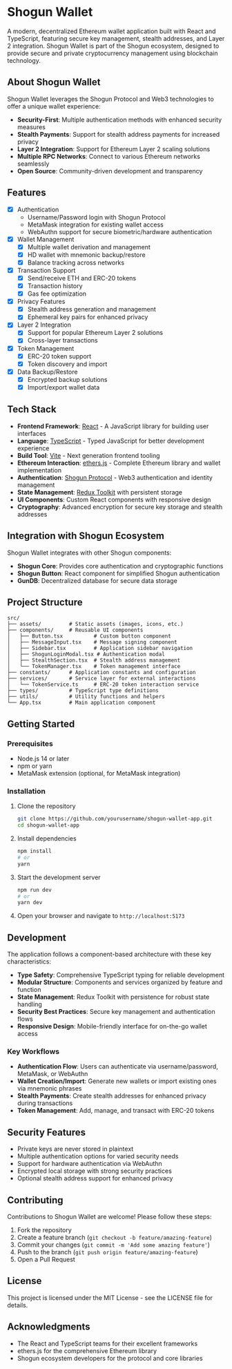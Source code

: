 # Shogun Wallet

A modern, decentralized Ethereum wallet application built with React and TypeScript, featuring secure key management, stealth addresses, and Layer 2 integration. Shogun Wallet is part of the Shogun ecosystem, designed to provide secure and private cryptocurrency management using blockchain technology.

## About Shogun Wallet

Shogun Wallet leverages the Shogun Protocol and Web3 technologies to offer a unique wallet experience:

- **Security-First**: Multiple authentication methods with enhanced security measures
- **Stealth Payments**: Support for stealth address payments for increased privacy
- **Layer 2 Integration**: Support for Ethereum Layer 2 scaling solutions
- **Multiple RPC Networks**: Connect to various Ethereum networks seamlessly
- **Open Source**: Community-driven development and transparency

## Features

- [x] Authentication
  - Username/Password login with Shogun Protocol
  - MetaMask integration for existing wallet access
  - WebAuthn support for secure biometric/hardware authentication
- [x] Wallet Management
  - [x] Multiple wallet derivation and management
  - [x] HD wallet with mnemonic backup/restore
  - [x] Balance tracking across networks
- [x] Transaction Support
  - [x] Send/receive ETH and ERC-20 tokens
  - [x] Transaction history
  - [x] Gas fee optimization
- [x] Privacy Features
  - [x] Stealth address generation and management
  - [x] Ephemeral key pairs for enhanced privacy
- [x] Layer 2 Integration
  - [x] Support for popular Ethereum Layer 2 solutions
  - [x] Cross-layer transactions
- [x] Token Management
  - [x] ERC-20 token support
  - [x] Token discovery and import
- [x] Data Backup/Restore
  - [x] Encrypted backup solutions
  - [x] Import/export wallet data

## Tech Stack

- **Frontend Framework**: [React](https://reactjs.org/) - A JavaScript library for building user interfaces
- **Language**: [TypeScript](https://www.typescriptlang.org/) - Typed JavaScript for better development experience
- **Build Tool**: [Vite](https://vitejs.dev/) - Next generation frontend tooling
- **Ethereum Interaction**: [ethers.js](https://docs.ethers.org/) - Complete Ethereum library and wallet implementation
- **Authentication**: [Shogun Protocol](https://github.com/scobru/shogun-core) - Web3 authentication and identity management
- **State Management**: [Redux Toolkit](https://redux-toolkit.js.org/) with persistent storage
- **UI Components**: Custom React components with responsive design
- **Cryptography**: Advanced encryption for secure key storage and stealth addresses

## Integration with Shogun Ecosystem

Shogun Wallet integrates with other Shogun components:

- **Shogun Core**: Provides core authentication and cryptographic functions
- **Shogun Button**: React component for simplified Shogun authentication
- **GunDB**: Decentralized database for secure data storage

## Project Structure

```
src/
├── assets/         # Static assets (images, icons, etc.)
├── components/     # Reusable UI components
│   ├── Button.tsx          # Custom button component
│   ├── MessageInput.tsx    # Message signing component
│   ├── Sidebar.tsx         # Application sidebar navigation
│   ├── ShogunLoginModal.tsx # Authentication modal
│   ├── StealthSection.tsx  # Stealth address management
│   └── TokenManager.tsx    # Token management interface
├── constants/      # Application constants and configuration
├── services/       # Service layer for external interactions
│   └── TokenService.ts     # ERC-20 token interaction service
├── types/          # TypeScript type definitions
├── utils/          # Utility functions and helpers
└── App.tsx         # Main application component
```

## Getting Started

### Prerequisites

- Node.js 14 or later
- npm or yarn
- MetaMask extension (optional, for MetaMask integration)

### Installation

1. Clone the repository
   ```bash
   git clone https://github.com/yourusername/shogun-wallet-app.git
   cd shogun-wallet-app
   ```

2. Install dependencies
   ```bash
   npm install
   # or
   yarn
   ```

3. Start the development server
   ```bash
   npm run dev
   # or
   yarn dev
   ```

4. Open your browser and navigate to `http://localhost:5173`

## Development

The application follows a component-based architecture with these key characteristics:

- **Type Safety**: Comprehensive TypeScript typing for reliable development
- **Modular Structure**: Components and services organized by feature and function
- **State Management**: Redux Toolkit with persistence for robust state handling
- **Security Best Practices**: Secure key management and authentication flows
- **Responsive Design**: Mobile-friendly interface for on-the-go wallet access

### Key Workflows

- **Authentication Flow**: Users can authenticate via username/password, MetaMask, or WebAuthn
- **Wallet Creation/Import**: Generate new wallets or import existing ones via mnemonic phrases
- **Stealth Payments**: Create stealth addresses for enhanced privacy during transactions
- **Token Management**: Add, manage, and transact with ERC-20 tokens

## Security Features

- Private keys are never stored in plaintext
- Multiple authentication options for varied security needs
- Support for hardware authentication via WebAuthn
- Encrypted local storage with strong security practices
- Optional stealth address support for enhanced privacy

## Contributing

Contributions to Shogun Wallet are welcome! Please follow these steps:

1. Fork the repository
2. Create a feature branch (`git checkout -b feature/amazing-feature`)
3. Commit your changes (`git commit -m 'Add some amazing feature'`)
4. Push to the branch (`git push origin feature/amazing-feature`)
5. Open a Pull Request

## License

This project is licensed under the MIT License - see the LICENSE file for details.

## Acknowledgments

- The React and TypeScript teams for their excellent frameworks
- ethers.js for the comprehensive Ethereum library
- Shogun ecosystem developers for the protocol and core libraries